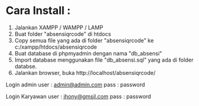 Cara Install :
==============
1. Jalankan XAMPP / WAMPP / LAMP
2. Buat folder "absensiqrcode" di htdocs
3. Copy semua file yang ada di folder "absensiqrcode" ke c:/xampp/htdocs/absensiqrcode
4. Buat database di phpmyadmin dengan nama "db_absensi"
5. Import database menggunakan file "db_absensi.sql" yang ada di folder databse.
6. Jalankan browser, buka http://localhost/absensiqrcode/

Login admin
user :	admin@admin.com
pass :	password

Login Karyawan
user :	jhony@gmsil.com	
pass :	password

